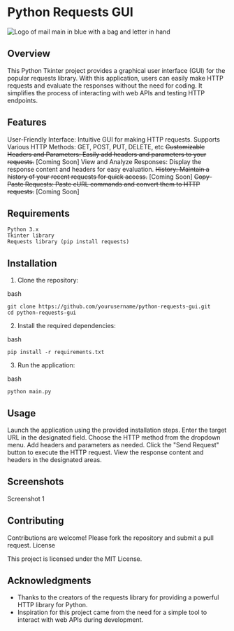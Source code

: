 # Python Requests GUI

![Logo of mail main in blue with a bag and letter in hand](https://images-platform.99static.com/G_UI-WFOaDaW6kGL9LFS8dPRKWA=/0x0:2004x2004/500x500/top/smart/99designs-contests-attachments/102/102150/attachment_102150231)
## Overview

This Python Tkinter project provides a graphical user interface (GUI) for the popular requests library. With this application, users can easily make HTTP requests and evaluate the responses without the need for coding. It simplifies the process of interacting with web APIs and testing HTTP endpoints.
## Features

User-Friendly Interface: Intuitive GUI for making HTTP requests.
Supports Various HTTP Methods: GET, POST, PUT, DELETE, etc
~~Customizable Headers and Parameters: Easily add headers and parameters to your requests.~~ [Coming Soon]
View and Analyze Responses: Display the response content and headers for easy evaluation.
~~History: Maintain a history of your recent requests for quick access.~~ [Coming Soon]
~~Copy-Paste Requests: Paste cURL commands and convert them to HTTP requests.~~ [Coming Soon]

## Requirements

    Python 3.x
    Tkinter library
    Requests library (pip install requests)

## Installation

1. Clone the repository:

bash
```
git clone https://github.com/yourusername/python-requests-gui.git
cd python-requests-gui
```

2. Install the required dependencies:

bash
```
pip install -r requirements.txt
```
3. Run the application:

bash
```
python main.py
```

## Usage

Launch the application using the provided installation steps.
Enter the target URL in the designated field.
Choose the HTTP method from the dropdown menu.
Add headers and parameters as needed.
Click the "Send Request" button to execute the HTTP request.
View the response content and headers in the designated areas.

## Screenshots

Screenshot 1
<!-- Include additional screenshots as needed -->
## Contributing

Contributions are welcome! Please fork the repository and submit a pull request.
License

This project is licensed under the MIT License.
## Acknowledgments

- Thanks to the creators of the requests library for providing a powerful HTTP library for Python.
- Inspiration for this project came from the need for a simple tool to interact with web APIs during development.